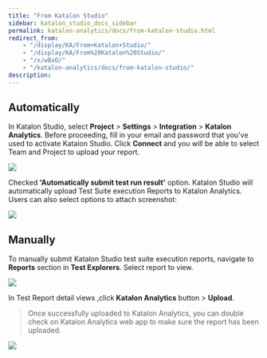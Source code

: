 ```yaml
---
title: "From Katalon Studio" 
sidebar: katalon_studio_docs_sidebar
permalink: katalon-analytics/docs/from-katalon-studio.html 
redirect_from:
    - "/display/KA/From+Katalon+Studio/"
    - "/display/KA/From%20Katalon%20Studio/"
    - "/x/wBxO/"
    - "/katalon-analytics/docs/from-katalon-studio/"
description: 
---
```

Automatically
-------------

In Katalon Studio, select **Project** \> **Settings** \> **Integration** \> **Katalon Analytics**. Before proceeding, fill in your email and password that you've used to activate Katalon Studio. Click **Connect** and you will be able to select Team and Project to upload your report.

![](../../images/katalon-analytics/docs/from-katalon-studio/image2017-10-20-153A403A40.png)  
  
Checked **'Automatically submit test run result'** option. Katalon Studio will automatically upload Test Suite execution Reports to Katalon Analytics. Users can also select options to attach screenshot:

![](../../images/katalon-analytics/docs/from-katalon-studio/image2018-7-31-113A103A16.png)

Manually
--------

To manually submit Katalon Studio test suite execution reports, navigate to **Reports** section in **Test Explorers**. Select report to view.

![](../../images/katalon-analytics/docs/from-katalon-studio/image2017-10-9-183A03A42.png)

In Test Report detail views ,click **Katalon Analytics** button > **Upload**.

> Once successfully uploaded to Katalon Analytics, you can double check on Katalon Analytics web app to make sure the report has been uploaded.

![](../../images/katalon-analytics/docs/from-katalon-studio/image2018-7-31-143A573A2.png)